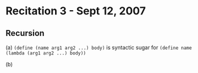Recitation 3 - Sept 12, 2007
============================ 

Recursion
--------- 

(a) `(define (name arg1 arg2 ...) body)` is syntactic sugar for `(define name (lambda (arg1 arg2 ...) body))`

(b) 